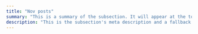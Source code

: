 ```yaml
---
title: "Nov posts"
summary: "This is a summary of the subsection. It will appear at the top of the page."
description: "This is the subsection's meta description and a fallback if no summary is added."
---
```


